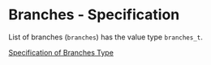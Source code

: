# Branches - Specification

List of branches (`branches`) has the value type `branches_t`.

[Specification of Branches Type](types/branches/branch-spec.en.md)
